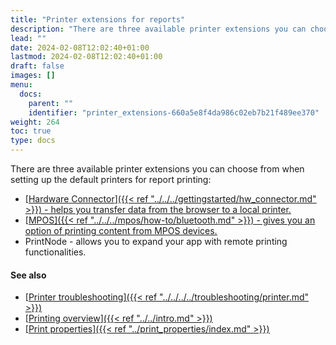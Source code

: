```yaml
---
title: "Printer extensions for reports"
description: "There are three available printer extensions you can choose from when setting up the default printers for report printing."
lead: ""
date: 2024-02-08T12:02:40+01:00
lastmod: 2024-02-08T12:02:40+01:00
draft: false
images: []
menu:
  docs:
    parent: ""
    identifier: "printer_extensions-660a5e8f4da986c02eb7b21f489ee370"
weight: 264
toc: true
type: docs
---
```


There are three available printer extensions you can choose from when setting up the default printers for report printing:

- [<ins>Hardware Connector<ins>]({{< ref "../../../gettingstarted/hw_connector.md" >}}) - helps you transfer data from the browser to a local printer.
- [<ins>MPOS<ins>]({{< ref "../../../mpos/how-to/bluetooth.md" >}}) - gives you an option of printing content from MPOS devices.
- PrintNode - allows you to expand your app with remote printing functionalities.

#### See also 

- [<ins>Printer troubleshooting<ins>]({{< ref "../../../../troubleshooting/printer.md" >}})
- [<ins>Printing overview<ins>]({{< ref "../../intro.md" >}})
- [<ins>Print properties<ins>]({{< ref "../print_properties/index.md" >}})